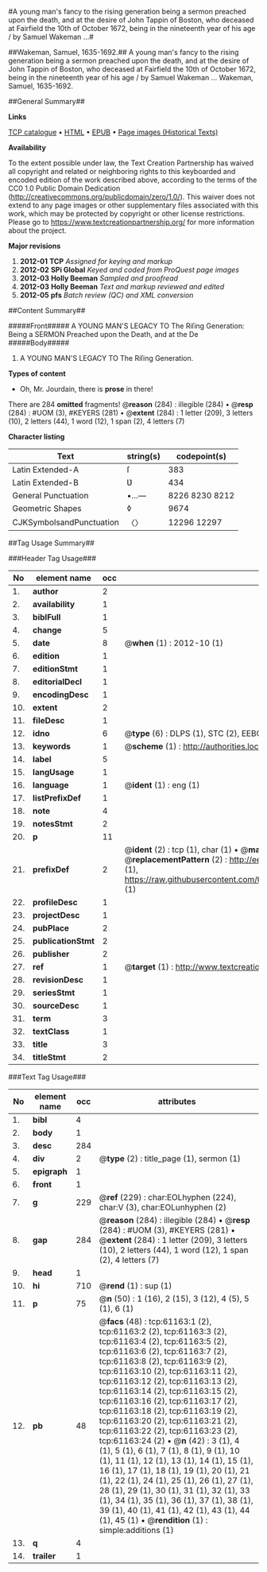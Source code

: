 #A young man's fancy to the rising generation being a sermon preached upon the death, and at the desire of John Tappin of Boston, who deceased at Fairfield the 10th of October 1672, being in the nineteenth year of his age / by Samuel Wakeman ...#

##Wakeman, Samuel, 1635-1692.##
A young man's fancy to the rising generation being a sermon preached upon the death, and at the desire of John Tappin of Boston, who deceased at Fairfield the 10th of October 1672, being in the nineteenth year of his age / by Samuel Wakeman ...
Wakeman, Samuel, 1635-1692.

##General Summary##

**Links**

[TCP catalogue](http://www.ota.ox.ac.uk/tcp/)  • 
[HTML](http://tei.it.ox.ac.uk/tcp/Texts-HTML/free/A66/A66469.html)  • 
[EPUB](http://tei.it.ox.ac.uk/tcp/Texts-EPUB/free/A66/A66469.epub) • 
[Page images (Historical Texts)](https://historicaltexts.jisc.ac.uk/eebo-12395672e)

**Availability**

To the extent possible under law, the Text Creation Partnership has waived all copyright and related or neighboring rights to this keyboarded and encoded edition of the work described above, according to the terms of the CC0 1.0 Public Domain Dedication (http://creativecommons.org/publicdomain/zero/1.0/). This waiver does not extend to any page images or other supplementary files associated with this work, which may be protected by copyright or other license restrictions. Please go to https://www.textcreationpartnership.org/ for more information about the project.

**Major revisions**

1. __2012-01__ __TCP__ *Assigned for keying and markup*
1. __2012-02__ __SPi Global__ *Keyed and coded from ProQuest page images*
1. __2012-03__ __Holly Beeman__ *Sampled and proofread*
1. __2012-03__ __Holly Beeman__ *Text and markup reviewed and edited*
1. __2012-05__ __pfs__ *Batch review (QC) and XML conversion*

##Content Summary##

#####Front#####
A YOUNG MAN'S LEGACY TO The Riſing Generation: Being a SERMON Preached upon the Death, and at the De
#####Body#####

1. A YOUNG MAN'S LEGACY TO The Riſing Generation.

**Types of content**

  * Oh, Mr. Jourdain, there is **prose** in there!

There are 284 **omitted** fragments! 
 @__reason__ (284) : illegible (284)  •  @__resp__ (284) : #UOM (3), #KEYERS (281)  •  @__extent__ (284) : 1 letter (209), 3 letters (10), 2 letters (44), 1 word (12), 1 span (2), 4 letters (7)

**Character listing**


|Text|string(s)|codepoint(s)|
|---|---|---|
|Latin Extended-A|ſ|383|
|Latin Extended-B|Ʋ|434|
|General Punctuation|•…—|8226 8230 8212|
|Geometric Shapes|◊|9674|
|CJKSymbolsandPunctuation|〈〉|12296 12297|

##Tag Usage Summary##

###Header Tag Usage###

|No|element name|occ|attributes|
|---|---|---|---|
|1.|__author__|2||
|2.|__availability__|1||
|3.|__biblFull__|1||
|4.|__change__|5||
|5.|__date__|8| @__when__ (1) : 2012-10 (1)|
|6.|__edition__|1||
|7.|__editionStmt__|1||
|8.|__editorialDecl__|1||
|9.|__encodingDesc__|1||
|10.|__extent__|2||
|11.|__fileDesc__|1||
|12.|__idno__|6| @__type__ (6) : DLPS (1), STC (2), EEBO-CITATION (1), OCLC (1), VID (1)|
|13.|__keywords__|1| @__scheme__ (1) : http://authorities.loc.gov/ (1)|
|14.|__label__|5||
|15.|__langUsage__|1||
|16.|__language__|1| @__ident__ (1) : eng (1)|
|17.|__listPrefixDef__|1||
|18.|__note__|4||
|19.|__notesStmt__|2||
|20.|__p__|11||
|21.|__prefixDef__|2| @__ident__ (2) : tcp (1), char (1)  •  @__matchPattern__ (2) : ([0-9\-]+):([0-9IVX]+) (1), (.+) (1)  •  @__replacementPattern__ (2) : http://eebo.chadwyck.com/downloadtiff?vid=$1&page=$2 (1), https://raw.githubusercontent.com/textcreationpartnership/Texts/master/tcpchars.xml#$1 (1)|
|22.|__profileDesc__|1||
|23.|__projectDesc__|1||
|24.|__pubPlace__|2||
|25.|__publicationStmt__|2||
|26.|__publisher__|2||
|27.|__ref__|1| @__target__ (1) : http://www.textcreationpartnership.org/docs/. (1)|
|28.|__revisionDesc__|1||
|29.|__seriesStmt__|1||
|30.|__sourceDesc__|1||
|31.|__term__|3||
|32.|__textClass__|1||
|33.|__title__|3||
|34.|__titleStmt__|2||


###Text Tag Usage###

|No|element name|occ|attributes|
|---|---|---|---|
|1.|__bibl__|4||
|2.|__body__|1||
|3.|__desc__|284||
|4.|__div__|2| @__type__ (2) : title_page (1), sermon (1)|
|5.|__epigraph__|1||
|6.|__front__|1||
|7.|__g__|229| @__ref__ (229) : char:EOLhyphen (224), char:V (3), char:EOLunhyphen (2)|
|8.|__gap__|284| @__reason__ (284) : illegible (284)  •  @__resp__ (284) : #UOM (3), #KEYERS (281)  •  @__extent__ (284) : 1 letter (209), 3 letters (10), 2 letters (44), 1 word (12), 1 span (2), 4 letters (7)|
|9.|__head__|1||
|10.|__hi__|710| @__rend__ (1) : sup (1)|
|11.|__p__|75| @__n__ (50) : 1 (16), 2 (15), 3 (12), 4 (5), 5 (1), 6 (1)|
|12.|__pb__|48| @__facs__ (48) : tcp:61163:1 (2), tcp:61163:2 (2), tcp:61163:3 (2), tcp:61163:4 (2), tcp:61163:5 (2), tcp:61163:6 (2), tcp:61163:7 (2), tcp:61163:8 (2), tcp:61163:9 (2), tcp:61163:10 (2), tcp:61163:11 (2), tcp:61163:12 (2), tcp:61163:13 (2), tcp:61163:14 (2), tcp:61163:15 (2), tcp:61163:16 (2), tcp:61163:17 (2), tcp:61163:18 (2), tcp:61163:19 (2), tcp:61163:20 (2), tcp:61163:21 (2), tcp:61163:22 (2), tcp:61163:23 (2), tcp:61163:24 (2)  •  @__n__ (42) : 3 (1), 4 (1), 5 (1), 6 (1), 7 (1), 8 (1), 9 (1), 10 (1), 11 (1), 12 (1), 13 (1), 14 (1), 15 (1), 16 (1), 17 (1), 18 (1), 19 (1), 20 (1), 21 (1), 22 (1), 24 (1), 25 (1), 26 (1), 27 (1), 28 (1), 29 (1), 30 (1), 31 (1), 32 (1), 33 (1), 34 (1), 35 (1), 36 (1), 37 (1), 38 (1), 39 (1), 40 (1), 41 (1), 42 (1), 43 (1), 44 (1), 45 (1)  •  @__rendition__ (1) : simple:additions (1)|
|13.|__q__|4||
|14.|__trailer__|1||
